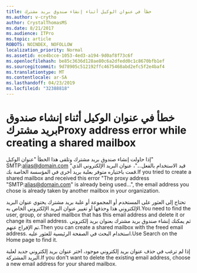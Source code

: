 ```yaml
---
title: خطأ في عنوان الوكيل أثناء إنشاء صندوق بريد مشترك
ms.author: v-crytho
author: CrystalThomasMS
ms.date: 8/21/2017
ms.audience: ITPro
ms.topic: article
ROBOTS: NOINDEX, NOFOLLOW
localization_priority: Normal
ms.assetid: ece4bcce-1053-4ed3-a194-9d0af8f73c6f
ms.openlocfilehash: be85c3636d128ae80c6a2dfedd0c1c8670bfb1ef
ms.sourcegitcommit: 9d78905c512192ffc4675468abd2efc5f2e4baf4
ms.translationtype: MT
ms.contentlocale: ar-SA
ms.lasthandoff: 04/23/2019
ms.locfileid: "32388818"
---
```

# <a name="proxy-address-error-while-creating-a-shared-mailbox"></a><span data-ttu-id="e98a9-102">خطأ في عنوان الوكيل أثناء إنشاء صندوق بريد مشترك</span><span class="sxs-lookup"><span data-stu-id="e98a9-102">Proxy address error while creating a shared mailbox</span></span>

<span data-ttu-id="e98a9-103">إذا حاولت إنشاء صندوق بريد مشترك وتلقى هذا الخطأ "عنوان الوكيل" SMTP:alias@domain.com "قيد الاستخدام بالفعل..."، عنوان البريد الإلكتروني الذي قمت باختياره متوفر بعلبة بريد أخرى في المؤسسة الخاصة بك.</span><span class="sxs-lookup"><span data-stu-id="e98a9-103">If you tried to create a shared mailbox and received this error "The proxy address "SMTP:alias@domain.com" is already being used…", the email address you chose is already taken by another mailbox in your organization.</span></span>
  
<span data-ttu-id="e98a9-104">تحتاج إلى العثور على المستخدم أو المجموعة أو علبة بريد مشترك يحتوي عنوان البريد الإلكتروني هذا وحذفها أو تغيير عنوان البريد الإلكتروني الخاص به.</span><span class="sxs-lookup"><span data-stu-id="e98a9-104">You need to find the user, group, or shared mailbox that has this email address and delete it or change its email address.</span></span> <span data-ttu-id="e98a9-105">ثم يمكنك إنشاء صندوق بريد مشترك بعنوان بريد إلكتروني تم الإفراج عنهم.</span><span class="sxs-lookup"><span data-stu-id="e98a9-105">Then you can create a shared mailbox with the freed email address.</span></span> <span data-ttu-id="e98a9-106">استخدام البحث في الصفحة الرئيسية للعثور عليه.</span><span class="sxs-lookup"><span data-stu-id="e98a9-106">Use Search on the Home page to find it.</span></span>
  
<span data-ttu-id="e98a9-107">إذا لم ترغب في حذف عنوان بريد إلكتروني موجود، اختر عنوان بريد إلكتروني جديد لعلبة البريد المشتركة.</span><span class="sxs-lookup"><span data-stu-id="e98a9-107">If you don't want to delete the existing email address, choose a new email address for your shared mailbox.</span></span>
  

